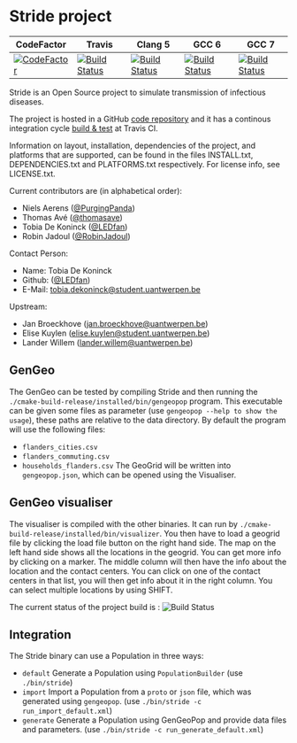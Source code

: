 # Stride project

|CodeFactor|Travis|Clang 5|GCC 6| GCC 7|
|--|--|--|--|--|
|[![CodeFactor](https://www.codefactor.io/repository/github/ledfan/bachelorproef/badge)](https://www.codefactor.io/repository/github/ledfan/bachelorproef)|[![Build Status](https://travis-ci.com/LEDfan/Bachelorproef.svg?token=csyiPstpMdAYGLr6wqxd&branch=master)](https://travis-ci.com/LEDfan/Bachelorproef)|[![Build Status](https://ci.ledfan.be/buildStatus/icon?job=BachelorProef/Tests-compile-docker-clang-5)](https://ci.ledfan.be/job/BachelorProef/job/Tests-compile-docker-clang-5/)|[![Build Status](https://ci.ledfan.be/buildStatus/icon?job=BachelorProef/Tests-compile-docker-gcc-6)](https://ci.ledfan.be/job/BachelorProef/job/Tests-compile-docker-gcc-6/)|[![Build Status](https://ci.ledfan.be/buildStatus/icon?job=BachelorProef/Tests-compile-docker-gcc-7)](https://ci.ledfan.be/job/BachelorProef/job/Tests-compile-docker-gcc-7/)|

Stride is an Open Source project to simulate transmission of infectious diseases.

The project is hosted in a GitHub [code repository](https://github.com/broeckho/stride.git) and it has a continous integration cycle [build & test](https://travis-ci.org/broeckho/stride) at Travis CI.

Information on layout, installation, dependencies of the project, and platforms that are supported, can be found in the files INSTALL.txt, DEPENDENCIES.txt and PLATFORMS.txt respectively.
For license info, see LICENSE.txt.

Current contributors are (in alphabetical order):

* Niels Aerens ([@PurgingPanda](https://github.com/PurgingPanda))
* Thomas Avé  ([@thomasave](http://github.com/thomasave))
* Tobia De Koninck ([@LEDfan](https://github.com/LEDfan))
* Robin Jadoul ([@RobinJadoul](https://github.com/RobinJadoul))

Contact Person:

* Name: Tobia De Koninck
* Github: ([@LEDfan](https://github.com/LEDfan))
* E-Mail: tobia.dekoninck@student.uantwerpen.be

Upstream:
* Jan Broeckhove (jan.broeckhove@uantwerpen.be)
* Elise Kuylen (elise.kuylen@student.uantwerpen.be)
* Lander Willem (lander.willem@uantwerpen.be)

## GenGeo
The GenGeo can be tested by compiling Stride and then running the `./cmake-build-release/installed/bin/gengeopop` program.
This executable can be given some files as parameter (use `gengeopop --help to show the usage`), these paths are relative to the data directory.
By default the program will use the following files:
 - `flanders_cities.csv`
 - `flanders_commuting.csv`
 - `households_flanders.csv`
The GeoGrid will be written into `gengeopop.json`, which can be opened using the Visualiser.


## GenGeo visualiser
The visualiser is compiled with the other binaries. It can run by `./cmake-build-release/installed/bin/visualizer`. You then have to load a geogrid file by clicking the load file button on the right hand side. The map on the left hand side shows all the locations in the geogrid. You can get more info by clicking on a marker. The middle column will then have the info about the location and the contact centers. You can click on one of the contact centers in that list, you will then get info about it in the right column.
You can select multiple locations by using SHIFT.

The current status of the project build is : ![Build Status](https://travis-ci.com/LEDfan/Bachelorproef.svg?token=AhWiySeGEDkQfLDToshu&branch=master)

## Integration

The Stride binary can use a Population in three ways:
  
  - `default`   Generate a Population using `PopulationBuilder` (use `./bin/stride`)
  - `import`    Import a Population from a `proto` or `json` file, which was generated using `gengeopop`. (use `./bin/stride -c run_import_default.xml`)
  - `generate`  Generate a Population using GenGeoPop and provide data files and parameters. (use `./bin/stride -c run_generate_default.xml`)
